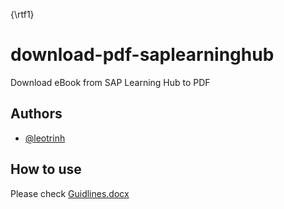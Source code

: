 {\rtf1}
# download-pdf-saplearninghub

Download eBook from SAP Learning Hub to PDF


## Authors

- [@leotrinh](https://tinhtd.info)


## How to use

Please check [Guidlines.docx](/Guidlines.docx)

